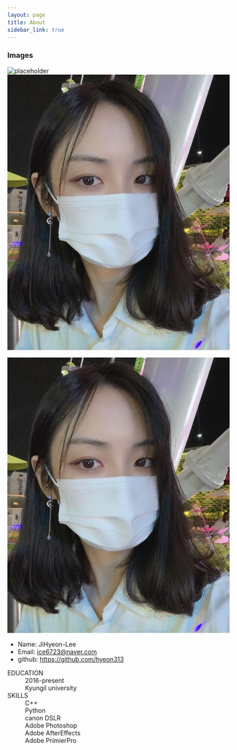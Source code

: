 ```yaml
---
layout: page
title: About
sidebar_link: true
---
```


<!--![profile](_images/profile.jpg)-->
<!--![profile](https://github.com/hyeon313/hyeon313.github.io/blob/master/_images/profile.jpg)-->
<!--<img src="_images/profile.jpg" alt="profile">-->
<!--<img src="https://github.com/hyeon313/hyeon313.github.io/blob/master/_images/profile.jpg">-->

### Images

![placeholder](https://placehold.it/800x400 "Large example image")
![profile](https://raw.githubusercontent.com/hyeon313/hyeon313.github.io/master/_images/profile.jpg)

  <img src="https://github.com/hyeon313/hyeon313.github.io/blob/master/_images/profile.jpg">

* Name: JiHyeon-Lee
* Email: ice6723@naver.com
* github: https://github.com/hyeon313


<d1>
  <dt>EDUCATION</dt>
    <dd>2016-present</dd>
    <dd>Kyungil university</dd>
  
  <dt>SKILLS</dt>
    <dd>C++</dd>
    <dd>Python</dd>
    <dd>canon DSLR</dd>
    <dd>Adobe Photoshop</dd>
    <dd>Adobe AfterEffects</dd>
    <dd>Adobe PrimierPro</dd>
</d1>

